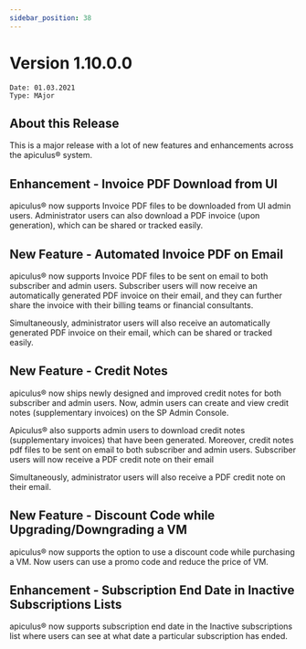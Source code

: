 ```yaml
---
sidebar_position: 38
---
```

# Version 1.10.0.0
```
Date: 01.03.2021
Type: MAjor
```

## About this Release

This is a major release with a lot of new features and enhancements across the apiculus® system.

## Enhancement - Invoice PDF Download from UI

apiculus® now supports Invoice PDF files to be downloaded from Ul admin users. Administrator users can also download a PDF invoice (upon generation), which can be shared or tracked easily.

## New Feature - Automated Invoice PDF on Email

apiculus® now supports Invoice PDF files to be sent on email to both subscriber and admin users. Subscriber users will now receive an automatically generated PDF invoice on their email, and they can further share the invoice with their billing teams or financial consultants.

Simultaneously, administrator users will also receive an automatically generated PDF invoice on their email, which can be shared or tracked easily.

## New Feature - Credit Notes

apiculus® now ships newly designed and improved credit notes for both subscriber and admin users. Now, admin users can create and view credit notes (supplementary invoices) on the SP Admin Console.

Apiculus® also supports admin users to download credit notes (supplementary invoices) that have been generated. Moreover, credit notes pdf files to be sent on email to both subscriber and admin users. Subscriber users will now receive a PDF credit note on their email

Simultaneously, administrator users will also receive a PDF credit note on their email.

## New Feature - Discount Code while Upgrading/Downgrading a VM

apiculus® now supports the option to use a discount code while purchasing a VM. Now users can use a promo code and reduce the price of VM.

## Enhancement - Subscription End Date in Inactive Subscriptions Lists

apiculus® now supports subscription end date in the Inactive subscriptions list where users can see at what date a particular subscription has ended.





